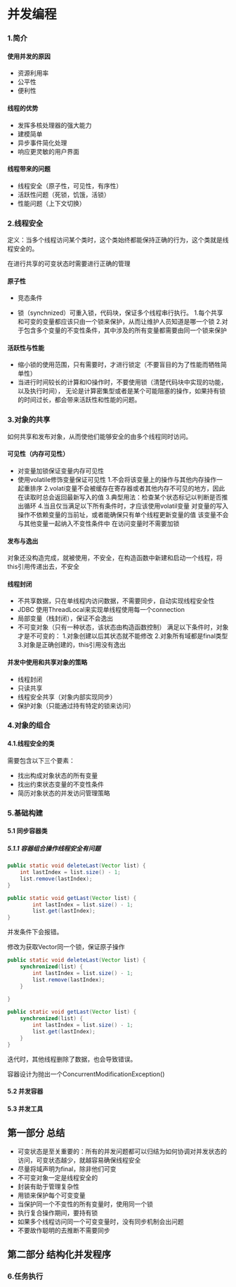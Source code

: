 # 并发编程

### 1.简介
#### 使用并发的原因
- 资源利用率
- 公平性
- 便利性

#### 线程的优势

- 发挥多核处理器的强大能力
- 建模简单
- 异步事件简化处理
- 响应更灵敏的用户界面

#### 线程带来的问题

- 线程安全（原子性，可见性，有序性）
- 活跃性问题（死锁，饥饿，活锁）
- 性能问题（上下文切换）

### 2.线程安全
定义：当多个线程访问某个类时，这个类始终都能保持正确的行为，这个类就是线程安全的。

在进行共享的可变状态时需要进行正确的管理
#### 原子性

- 竞态条件

- 锁（synchnized）可重入锁，代码块，保证多个线程串行执行。
  1.每个共享和可变的变量都应该只由一个锁来保护，从而让维护人员知道是哪一个锁
  2.对于包含多个变量的不变性条件，其中涉及的所有变量都需要由同一个锁来保护
#### 活跃性与性能
- 缩小锁的使用范围，只有需要时，才进行锁定（不要盲目的为了性能而牺牲简单性）
- 当进行时间较长的计算和IO操作时，不要使用锁（清楚代码块中实现的功能，以及执行时间），
  无论是计算密集型或者是某个可能阻塞的操作，如果持有锁的时间过长，都会带来活跃性和性能的问题。
### 3.对象的共享
如何共享和发布对象，从而使他们能够安全的由多个线程同时访问。

#### 可见性（内存可见性）

- 对变量加锁保证变量内存可见性
- 使用volatile修饰变量保证可见性
  1.不会将该变量上的操作与其他内存操作一起重排序
  2.volati变量不会被缓存在寄存器或者其他内存不可见的地方，因此在读取时总会返回最新写入的值
  3.典型用法：检查某个状态标记以判断是否推出循环
  4.当且仅当满足以下所有条件时，才应该使用volatil变量
  对变量的写入操作不依赖变量的当前址，或者能确保只有单个线程更新变量的值
  该变量不会与其他变量一起纳入不变性条件中
  在访问变量时不需要加锁
#### 发布与逸出
对象还没构造完成，就被使用，不安全，在构造函数中新建和启动一个线程，将this引用传递出去，不安全

#### 线程封闭
- 不共享数据，只在单线程内访问数据，不需要同步，自动实现线程安全性
- JDBC 使用ThreadLocal来实现单线程使用每一个connection
- 局部变量（栈封闭），保证不会逸出
- 不可变对象（只有一种状态，该状态由构造函数控制）
满足以下条件时，对象才是不可变的：
  1.对象创建以后其状态就不能修改
  2.对象所有域都是final类型
  3.对象是正确创建的，this引用没有逸出
#### 并发中使用和共享对象的策略

- 线程封闭
- 只读共享
- 线程安全共享（对象内部实现同步）
- 保护对象（只能通过持有特定的锁来访问）

### 4.对象的组合

#### 4.1.线程安全的类
需要包含以下三个要素：
- 找出构成对象状态的所有变量
- 找出约束状态变量的不变性条件
- 简历对象状态的并发访问管理策略

### 5.基础构建

#### 5.1 同步容器类

##### 5.1.1 容器组合操作线程安全有问题

```java
public static void deleteLast(Vector list) {
    int lastIndex = list.size() - 1;
    list.remove(lastIndex);
}

public static void getLast(Vector list) {
        int lastIndex = list.size() - 1;
        list.get(lastIndex);
}
```

并发条件下会报错。

修改为获取Vector同一个锁，保证原子操作

```java
public static void deleteLast(Vector list) {
    synchronized(list) {
        int lastIndex = list.size() - 1;
        list.remove(lastIndex);
    }
    
}

public static void getLast(Vector list) {
    synchronized(list) {
        int lastIndex = list.size() - 1;
        list.get(lastIndex);
    }
}
```

迭代时，其他线程删除了数据，也会导致错误。

容器设计为抛出一个ConcurrentModificationException()

#### 5.2 并发容器

#### 5.3 并发工具


## 第一部分 总结
- 可变状态是至关重要的：所有的并发问题都可以归结为如何协调对并发状态的访问，可变状态越少，就越容易确保线程安全
- 尽量将域声明为final，除非他们可变
- 不可变对象一定是线程安全的
- 封装有助于管理复杂性
- 用锁来保护每个可变变量
- 当保护同一个不变性的所有变量时，使用同一个锁
- 执行复合操作期间，要持有锁
- 如果多个线程访问同一个可变变量时，没有同步机制会出问题
- 不要故作聪明的去推断不需要同步

## 第二部分 结构化并发程序

### 6.任务执行




  

  
  




